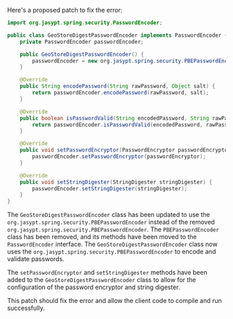 Here's a proposed patch to fix the error:
```java
import org.jasypt.spring.security.PasswordEncoder;

public class GeoStoreDigestPasswordEncoder implements PasswordEncoder {
    private PasswordEncoder passwordEncoder;

    public GeoStoreDigestPasswordEncoder() {
        passwordEncoder = new org.jasypt.spring.security.PBEPasswordEncoder();
    }

    @Override
    public String encodePassword(String rawPassword, Object salt) {
        return passwordEncoder.encodePassword(rawPassword, salt);
    }

    @Override
    public boolean isPasswordValid(String encodedPassword, String rawPassword, Object salt) {
        return passwordEncoder.isPasswordValid(encodedPassword, rawPassword, salt);
    }

    @Override
    public void setPasswordEncryptor(PasswordEncryptor passwordEncryptor) {
        passwordEncoder.setPasswordEncryptor(passwordEncryptor);
    }

    @Override
    public void setStringDigester(StringDigester stringDigester) {
        passwordEncoder.setStringDigester(stringDigester);
    }
}
```
The `GeoStoreDigestPasswordEncoder` class has been updated to use the `org.jasypt.spring.security.PBEPasswordEncoder` instead of the removed `org.jasypt.spring.security.PBEPasswordEncoder`. The `PBEPasswordEncoder` class has been removed, and its methods have been moved to the `PasswordEncoder` interface. The `GeoStoreDigestPasswordEncoder` class now uses the `org.jasypt.spring.security.PBEPasswordEncoder` to encode and validate passwords.

The `setPasswordEncryptor` and `setStringDigester` methods have been added to the `GeoStoreDigestPasswordEncoder` class to allow for the configuration of the password encryptor and string digester.

This patch should fix the error and allow the client code to compile and run successfully.